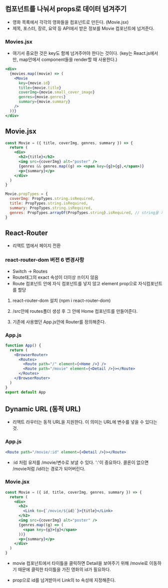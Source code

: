 ## 컴포넌트를 나눠서 props로 데이터 넘겨주기

- 영화 목록에서 각각의 영화들을 컴포넌트로 만든다. (Movie.jsx)
- 제목, 포스터, 장르, 요약 등 API에서 받은 정보를 Movie 컴포넌트에 넘겨준다.

### Movies.jsx

- 여기서 중요한 것은 key도 함께 넘겨주어야 한다는 것이다.
  (key는 React.js에서만, map안에서 component들을 render할 때 사용한다.)

```jsx
<div>
  {movies.map((movie) => (
    <Movie
      key={movie.id}
      title={movie.title}
      coverImg={movie.small_cover_image}
      genres={movie.genres}
      summary={movie.summary}
    />
  ))}
</div>
```

## Movie.jsx

```jsx
const Movie = ({ title, coverImg, genres, summary }) => {
  return (
    <div>
      <h2>{title}</h2>
      <img src={coverImg} alt="poster" />
      {genres && genres.map((g) => <span key={g}>{g},</span>)}
      <p>{summary}</p>
    </div>
  )
}

Movie.propTypes = {
  coverImg: PropTypes.string.isRequired,
  title: PropTypes.string.isRequired,
  summary: PropTypes.string.isRequired,
  genres: PropTypes.arrayOf(PropTypes.string).isRequired, // string을 가진 배열
}
```

## React-Router

- 리액트 앱에서 페이지 전환

### react-router-dom 버전 6 변경사항

- Switch -> Routes
- Route태그의 exact 속성이 더이상 쓰이지 않음
- Route 컴포넌트 안에 자식 컴포넌트를 넣지 않고 element prop으로 자식컴포넌트를 할당

1.  react-router-dom 설치 (npm i react-router-dom)

2.  /src안에 routes폴더 생성 후 그 안에 Home 컴포넌트를 만들어준다.

3.  기존에 사용했던 App.js안에 Router를 정의해준다.

### App.js

```jsx
function App() {
  return (
    <BrowserRouter>
      <Routes>
        <Route path="/" element={<Home />} />
        <Route path="/movie" element={<Detail />}></Route>
      </Routes>
    </BrowserRouter>
  )
}
export default App
```

## Dynamic URL (동적 URL)

- 리액트 라우터는 동적 URL을 지원한다. 이 의미는 URL에 변수를 넣을 수 있다는 것.

### App.js

```jsx
<Route path="/movie/:id" element={<Detail />}></Route>
```

- :id 처럼 유저를 /movie/변수로 보낼 수 있다. ':'이 중요하다. 콜론이 없으면 /movie처럼 /id라는 경로가 되어버린다.

### Movie.jsx

```jsx
const Movie = ({ id, title, coverImg, genres, summary }) => {
  return (
    <div>
      <h2>
        <Link to={`/movie/${id}`}>{title}</Link>
      </h2>
      <img src={coverImg} alt="poster" />
      {genres.map((g) => (
        <span key={g}>{g}</span>
      ))}
      <p>{summary}</p>
    </div>
  )
}
```

- movie 컴포넌트에서 타이틀을 클릭하면 Detail을 보여주기 위해 /movie로 이동하기 때문에 클릭한 타이틀을 가진 영화의 id가 필요하다.

- prop으로 id를 넘겨받아서 Link의 to 속성에 지정해준다.

